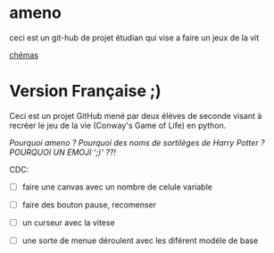 # ameno

ceci est un git-hub de projet étudian qui vise a faire un jeux de la vit

[chémas](https://docs.google.com/drawings/d/1JntmZIgbLRKkuHI4Znqq8VdsErG-3tko6FICYNuLos8/edit?usp=sharing)



# Version Française ;)

Ceci est un projet GitHub mené par deux élèves de seconde visant à recréer le jeu de la vie (Conway's Game of Life) en python.


*Pourquoi ameno ? Pourquoi des noms de sortilèges de Harry Potter ? POURQUOI UN EMOJI ';)' ??!*

CDC:
- [ ] faire une canvas avec un nombre de celule variable
- [ ] faire des bouton pause, recomenser
- [ ] un curseur avec la vitese 
- [ ] une sorte de menue déroulent avec les diférent modéle de base
  
